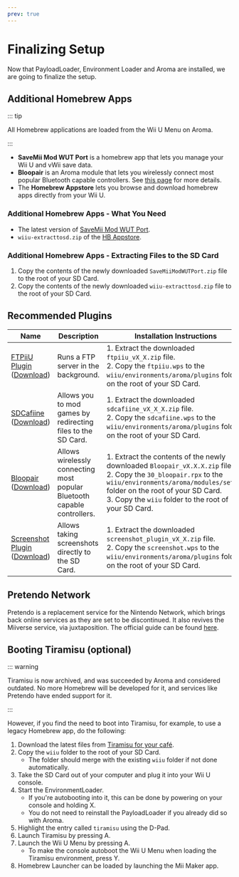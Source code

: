 ```yaml
---
prev: true
---
```


# Finalizing Setup

Now that PayloadLoader, Environment Loader and Aroma are installed, we are going to finalize the setup.

## Additional Homebrew Apps

::: tip

All Homebrew applications are loaded from the Wii U Menu on Aroma.

:::

- **SaveMii Mod WUT Port** is a homebrew app that lets you manage your Wii U and vWii save data.
- **Bloopair** is an Aroma module that lets you wirelessly connect most popular Bluetooth capable controllers. See [this page](https://gbatemp.net/threads/bloopair-connect-controllers-from-other-consoles-natively.594289/) for more details.
- The **Homebrew Appstore** lets you browse and download homebrew apps directly from your Wii U.

### Additional Homebrew Apps - What You Need

- The latest version of [SaveMii Mod WUT Port](https://wiiubru.com/appstore/zips/SaveMiiModWUTPort.zip).
- `wiiu-extracttosd.zip` of the [HB Appstore](https://github.com/fortheusers/hb-appstore/releases/).

### Additional Homebrew Apps - Extracting Files to the SD Card

1. Copy the contents of the newly downloaded `SaveMiiModWUTPort.zip` file to the root of your SD Card.
1. Copy the contents of the newly downloaded `wiiu-extracttosd.zip` file to the root of your SD Card.

## Recommended Plugins

| Name | Description | Installation Instructions |
| ---- | ----------- | ------------ |
| [FTPiiU Plugin](https://github.com/wiiu-env/ftpiiu_plugin/) ([Download](https://github.com/wiiu-env/ftpiiu_plugin/releases)) | Runs a FTP server in the background. | 1. Extract the downloaded `ftpiiu_vX_X.zip` file. <br> 2. Copy the `ftpiiu.wps` to the `wiiu/environments/aroma/plugins` folder on the root of your SD Card. |
| [SDCafiine](https://github.com/wiiu-env/sdcafiine_plugin/) ([Download](https://github.com/wiiu-env/sdcafiine_plugin/releases)) | Allows you to mod games by redirecting files to the SD Card. | 1. Extract the downloaded `sdcafiine_vX_X_X.zip` file. <br> 2. Copy the `sdcafiine.wps` to the `wiiu/environments/aroma/plugins` folder on the root of your SD Card. |
| [Bloopair](https://github.com/GaryOderNichts/Bloopair/) ([Download](https://github.com/GaryOderNichts/Bloopair/releases)) | Allows wirelessly connecting most popular Bluetooth capable controllers. | 1. Extract the contents of the newly downloaded `Bloopair_vX.X.X.zip` file. <br> 2. Copy the `30_bloopair.rpx` to the `wiiu/environments/aroma/modules/setup/` folder on the root of your SD Card. <br> 3. Copy the `wiiu` folder to the root of your SD Card. |
| [Screenshot Plugin](https://github.com/wiiu-env/ScreenshotWUPS/) ([Download](https://github.com/wiiu-env/ScreenshotWUPS/releases)) | Allows taking screenshots directly to the SD Card. | 1. Extract the downloaded `screenshot_plugin_vX_X.zip` file. <br> 2. Copy the `screenshot.wps` to the `wiiu/environments/aroma/plugins` folder on the root of your SD Card. |

## Pretendo Network

Pretendo is a replacement service for the Nintendo Network, which brings back online services as they are set to be discontinued. It also revives the Miiverse service, via juxtaposition. The official guide can be found [here](https://pretendo.network/docs/install/wiiu).

## Booting Tiramisu (optional)

::: warning

Tiramisu is now archived, and was succeeded by Aroma and considered outdated. No more Homebrew will be developed for it, and services like Pretendo have ended support for it.

:::

However, if you find the need to boot into Tiramisu, for example, to use a legacy Homebrew app, do the following:

1. Download the latest files from [Tiramisu for your café](https://tiramisu.foryour.cafe).
1. Copy the `wiiu` folder to the root of your SD Card.
    - The folder should merge with the existing `wiiu` folder if not done automatically.
1. Take the SD Card out of your computer and plug it into your Wii U console.
1. Start the EnvironmentLoader.
    - If you're autobooting into it, this can be done by powering on your console and holding X.
	- You do not need to reinstall the PayloadLoader if you already did so with Aroma.
1. Highlight the entry called `tiramisu` using the D-Pad.
1. Launch Tiramisu by pressing A.
1. Launch the Wii U Menu by pressing A.
    - To make the console autoboot the Wii U Menu when loading the Tiramisu environment, press Y.
1. Homebrew Launcher can be loaded by launching the Mii Maker app.
